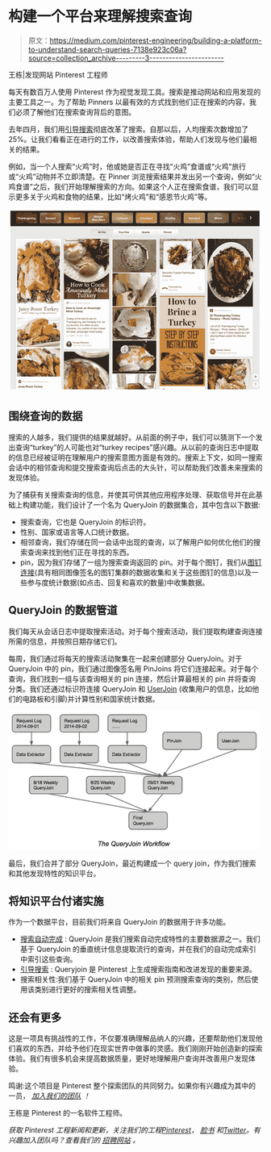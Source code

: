 # 构建一个平台来理解搜索查询

> 原文：<https://medium.com/pinterest-engineering/building-a-platform-to-understand-search-queries-7138e923c06a?source=collection_archive---------3----------------------->

王栋|发现网站 Pinterest 工程师

每天有数百万人使用 Pinterest 作为视觉发现工具。搜索是推动网站和应用发现的主要工具之一。为了帮助 Pinners 以最有效的方式找到他们正在搜索的内容，我们必须了解他们在搜索查询背后的意图。

去年四月，我们用[引导搜索](https://blog.pinterest.com/post/83772264616/guided-search-a-new-way-to-find-what-youre)彻底改革了搜索。自那以后，人均搜索次数增加了 25%。让我们看看正在进行的工作，以改善搜索体验，帮助人们发现与他们最相关的结果。

例如，当一个人搜索“火鸡”时，他或她是否正在寻找“火鸡”食谱或“火鸡”旅行或“火鸡”动物并不立即清楚。在 Pinner 浏览搜索结果并发出另一个查询，例如“火鸡食谱”之后，我们开始理解搜索的方向。如果这个人正在搜索食谱，我们可以显示更多关于火鸡和食物的结果，比如“烤火鸡”和“感恩节火鸡”等。

![](img/78119fa6f8989900dc7abc3225834d8a.png)

## 围绕查询的数据

搜索的人越多，我们提供的结果就越好。从前面的例子中，我们可以猜测下一个发出查询“turkey”的人可能也对“turkey recipes”感兴趣。从以前的查询日志中提取的信息已经被证明在理解用户的搜索意图方面是有效的。搜索上下文，如同一搜索会话中的相邻查询和提交搜索查询后点击的大头针，可以帮助我们改善未来搜索的发现体验。

为了捕获有关搜索查询的信息，并使其可供其他应用程序处理、获取信号并在此基础上构建功能，我们设计了一个名为 QueryJoin 的数据集合，其中包含以下数据:

*   搜索查询，它也是 QueryJoin 的标识符。
*   性别、国家或语言等人口统计数据。
*   相邻查询，我们存储在同一会话中出现的查询，以了解用户如何优化他们的搜索查询来找到他们正在寻找的东西。
*   pin，因为我们存储了一组为搜索查询返回的 pin。对于每个图钉，我们从[图钉连接](https://engineering.pinterest.com/post/78859607506/creating-serving-storing-data-for-discovery)(具有相同图像签名的图钉集群的数据收集和关于这些图钉的信息)以及一些参与度统计数据(如点击、回复和喜欢的数量)中收集数据。

## QueryJoin 的数据管道

我们每天从会话日志中提取搜索活动。对于每个搜索活动，我们提取构建查询连接所需的信息，并按照日期存储它们。

每周，我们通过将每天的搜索活动聚集在一起来创建部分 QueryJoin。对于 QueryJoin 中的 pin，我们通过图像签名用 PinJoins 将它们连接起来。对于每个查询，我们找到一组与该查询相关的 pin 连接，然后计算最相关的 pin 并将查询分类。我们还通过标识符连接 QueryJoin 和 [UserJoin](https://engineering.pinterest.com/post/78859607506/creating-serving-storing-data-for-discovery) (收集用户的信息，比如他们的电路板和引脚)并计算性别和国家统计数据。

![](img/e653a730eadaf2985bca97a8f3e0364a.png)

最后，我们合并了部分 QueryJoin，最近构建成一个 query join，作为我们搜索和其他发现特性的知识平台。

## 将知识平台付诸实施

作为一个数据平台，目前我们将来自 QueryJoin 的数据用于许多功能。

*   [搜索自动完成](https://blog.pinterest.com/post/49467580238/find-what-youre-searching-for) : QueryJoin 是我们搜索自动完成特性的主要数据源之一。我们基于 QueryJoin 的垂直统计信息提取流行的查询，并在我们的自动完成索引中索引这些查询。
*   [引导搜索](https://blog.pinterest.com/post/83772264616/guided-search-a-new-way-to-find-what-youre) : Queryjoin 是 Pinterest 上生成搜索指南和改进发现的重要来源。
*   搜索相关性:我们基于 QueryJoin 中的相关 pin 预测搜索查询的类别，然后使用该类别进行更好的搜索相关性调整。

## 还会有更多

这是一项具有挑战性的工作，不仅要准确理解品纳人的兴趣，还要帮助他们发现他们喜欢的东西，并给予他们在现实世界中做事的灵感。我们刚刚开始创造新的探索体验。我们有很多机会来提高数据质量，更好地理解用户查询并改善用户发现体验。

鸣谢:这个项目是 Pinterest 整个探索团队的共同努力。如果你有兴趣成为其中的一员， [*加入我们的团队*](https://about.pinterest.com/en/careers/engineering-product) *！*

王栋是 Pinterest 的一名软件工程师。

*获取 Pinterest 工程新闻和更新，关注我们的工程*[*Pinterest*](https://www.pinterest.com/malorie/pinterest-engineering-news/)*，* [*脸书*](https://www.facebook.com/pinterestengineering) *和*[*Twitter*](https://twitter.com/PinterestEng)*。有兴趣加入团队吗？查看我们的* [*招聘网站*](https://about.pinterest.com/en/careers/engineering-product) *。*